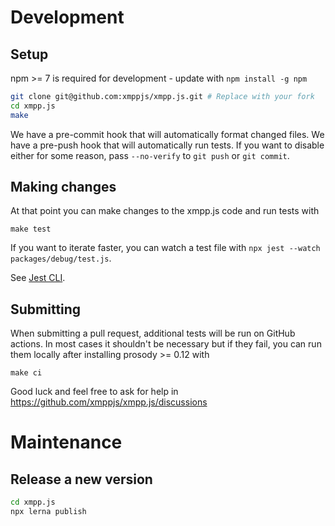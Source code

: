 # Development

## Setup

npm >= 7 is required for development - update with `npm install -g npm`

```sh
git clone git@github.com:xmppjs/xmpp.js.git # Replace with your fork
cd xmpp.js
make
```

We have a pre-commit hook that will automatically format changed files.
We have a pre-push hook that will automatically run tests.
If you want to disable either for some reason, pass `--no-verify` to `git push` or `git commit`.

## Making changes

At that point you can make changes to the xmpp.js code and run tests with

```
make test
```

If you want to iterate faster, you can watch a test file with `npx jest --watch packages/debug/test.js`.

See [Jest CLI](https://jestjs.io/docs/cli).

## Submitting

When submitting a pull request, additional tests will be run on GitHub actions.
In most cases it shouldn't be necessary but if they fail, you can run them locally after installing prosody >= 0.12 with

```
make ci
```

Good luck and feel free to ask for help in https://github.com/xmppjs/xmpp.js/discussions

# Maintenance

## Release a new version

```sh
cd xmpp.js
npx lerna publish
```

